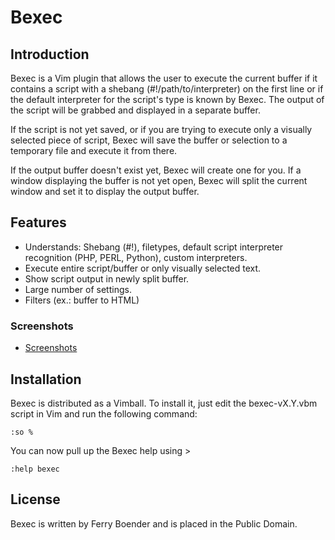 Bexec
=====

Introduction
------------

Bexec is a Vim plugin that allows the user to execute the current buffer if it
contains a script with a shebang (#!/path/to/interpreter) on the first line or
if the default interpreter for the script's type is known by Bexec. The output
of the script will be grabbed and displayed in a separate buffer.

If the script is not yet saved, or if you are trying to execute only a visually
selected piece of script, Bexec will save the buffer or selection to a
temporary file and execute it from there.

If the output buffer doesn't exist yet, Bexec will create one for you. If a
window displaying the buffer is not yet open, Bexec will split the current
window and set it to display the output buffer.


Features
--------

*   Understands: Shebang (#!), filetypes, default script interpreter recognition (PHP, PERL, Python), custom interpreters.
*   Execute entire script/buffer or only visually selected text.
*   Show script output in newly split buffer.
*   Large number of settings.
*   Filters (ex.: buffer to HTML)

### Screenshots

*   [Screenshots](https://bitbucket.org/fboender/bexec/wiki/Screenshots)

Installation
------------

Bexec is distributed as a Vimball. To install it, just edit the
bexec-vX.Y.vbm script in Vim and run the following command:

    :so %

You can now pull up the Bexec help using >
        
    :help bexec



License
-------

Bexec is written by Ferry Boender and is placed in the Public Domain.

